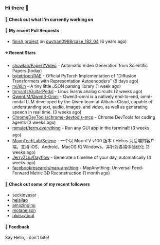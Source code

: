 ### Hi there 👋

#### 👷 Check out what I'm currently working on

#### 🔨 My recent Pull Requests

- [finish project](https://github.com/duytran0998/case_182_04/pull/1) on [duytran0998/case_182_04](https://github.com/duytran0998/case_182_04) (6 years ago)

#### ⭐ Recent Stars

- [showlab/Paper2Video](https://github.com/showlab/Paper2Video) - Automatic Video Generation from Scientific Papers (today)
- [bytetriper/RAE](https://github.com/bytetriper/RAE) - Official PyTorch Implementation of &#34;Diffusion Transformers with Representation Autoencoders&#34; (6 days ago)
- [rxi/sj.h](https://github.com/rxi/sj.h) - A tiny little JSON parsing library (1 week ago)
- [torvalds/GuitarPedal](https://github.com/torvalds/GuitarPedal) - Linus learns analog circuits (2 weeks ago)
- [QwenLM/Qwen3-Omni](https://github.com/QwenLM/Qwen3-Omni) - Qwen3-omni is a natively end-to-end, omni-modal LLM developed by the Qwen team at Alibaba Cloud, capable of understanding text, audio, images, and video, as well as generating speech in real time. (3 weeks ago)
- [ChromeDevTools/chrome-devtools-mcp](https://github.com/ChromeDevTools/chrome-devtools-mcp) - Chrome DevTools for coding agents (3 weeks ago)
- [mmulet/term.everything](https://github.com/mmulet/term.everything) - Run any GUI app in the terminal❗ (3 weeks ago)
- [MoonTechLab/Selene](https://github.com/MoonTechLab/Selene) - 一个以 MoonTV v100 版本 / Helios 为后端的客户端，支持 iOS、Android、MacOS 和 Windows，并针对各端体验优化 (3 weeks ago)
- [JerryZLiu/Dayflow](https://github.com/JerryZLiu/Dayflow) - Generate a timeline of your day, automatically (4 weeks ago)
- [facebookresearch/map-anything](https://github.com/facebookresearch/map-anything) - MapAnything: Universal Feed-Forward Metric 3D Reconstruction (1 month ago)

#### 👯 Check out some of my recent followers

- [seckinyasar](https://github.com/seckinyasar)
- [helallao](https://github.com/helallao)
- [amazinginu](https://github.com/amazinginu)
- [motanelson](https://github.com/motanelson)
- [oluiscabral](https://github.com/oluiscabral)

#### 💬 Feedback

Say Hello, I don't bite!
